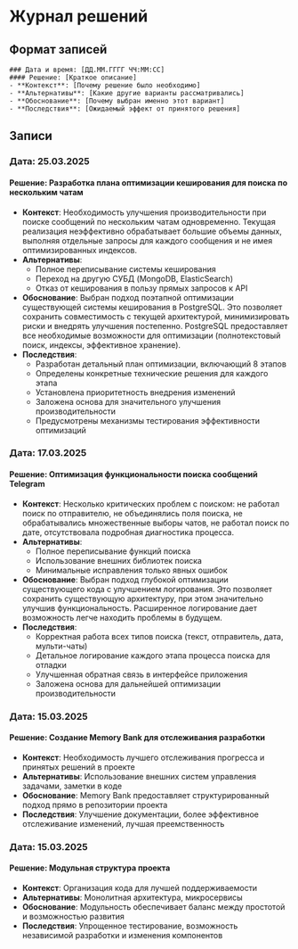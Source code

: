 # Журнал решений

## Формат записей
```
### Дата и время: [ДД.ММ.ГГГГ ЧЧ:ММ:СС]
#### Решение: [Краткое описание]
- **Контекст**: [Почему решение было необходимо]
- **Альтернативы**: [Какие другие варианты рассматривались]
- **Обоснование**: [Почему выбран именно этот вариант]
- **Последствия**: [Ожидаемый эффект от принятого решения]
```

## Записи

### Дата: 25.03.2025
#### Решение: Разработка плана оптимизации кеширования для поиска по нескольким чатам
- **Контекст**: Необходимость улучшения производительности при поиске сообщений по нескольким чатам одновременно. Текущая реализация неэффективно обрабатывает большие объемы данных, выполняя отдельные запросы для каждого сообщения и не имея оптимизированных индексов.
- **Альтернативы**:
  - Полное переписывание системы кеширования
  - Переход на другую СУБД (MongoDB, ElasticSearch)
  - Отказ от кеширования в пользу прямых запросов к API
- **Обоснование**: Выбран подход поэтапной оптимизации существующей системы кеширования в PostgreSQL. Это позволяет сохранить совместимость с текущей архитектурой, минимизировать риски и внедрять улучшения постепенно. PostgreSQL предоставляет все необходимые возможности для оптимизации (полнотекстовый поиск, индексы, эффективное хранение).
- **Последствия**:
  - Разработан детальный план оптимизации, включающий 8 этапов
  - Определены конкретные технические решения для каждого этапа
  - Установлена приоритетность внедрения изменений
  - Заложена основа для значительного улучшения производительности
  - Предусмотрены механизмы тестирования эффективности оптимизаций

### Дата: 17.03.2025
#### Решение: Оптимизация функциональности поиска сообщений Telegram
- **Контекст**: Несколько критических проблем с поиском: не работал поиск по отправителю, не объединялись поля поиска, не обрабатывались множественные выборы чатов, не работал поиск по дате, отсутствовала подробная диагностика процесса.
- **Альтернативы**:
  - Полное переписывание функций поиска
  - Использование внешних библиотек поиска
  - Минимальные исправления только явных ошибок
- **Обоснование**: Выбран подход глубокой оптимизации существующего кода с улучшением логирования. Это позволяет сохранить существующую архитектуру, при этом значительно улучшив функциональность. Расширенное логирование дает возможность легче находить проблемы в будущем.
- **Последствия**:
  - Корректная работа всех типов поиска (текст, отправитель, дата, мульти-чаты)
  - Детальное логирование каждого этапа процесса поиска для отладки
  - Улучшенная обратная связь в интерфейсе приложения
  - Заложена основа для дальнейшей оптимизации производительности

### Дата: 15.03.2025
#### Решение: Создание Memory Bank для отслеживания разработки
- **Контекст**: Необходимость лучшего отслеживания прогресса и принятых решений в проекте
- **Альтернативы**: Использование внешних систем управления задачами, заметки в коде
- **Обоснование**: Memory Bank предоставляет структурированный подход прямо в репозитории проекта
- **Последствия**: Улучшение документации, более эффективное отслеживание изменений, лучшая преемственность

### Дата: 15.03.2025
#### Решение: Модульная структура проекта
- **Контекст**: Организация кода для лучшей поддерживаемости
- **Альтернативы**: Монолитная архитектура, микросервисы
- **Обоснование**: Модульность обеспечивает баланс между простотой и возможностью развития
- **Последствия**: Упрощенное тестирование, возможность независимой разработки и изменения компонентов